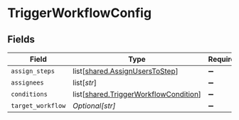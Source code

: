 # TriggerWorkflowConfig


## Fields

| Field                                                                                        | Type                                                                                         | Required                                                                                     | Description                                                                                  |
| -------------------------------------------------------------------------------------------- | -------------------------------------------------------------------------------------------- | -------------------------------------------------------------------------------------------- | -------------------------------------------------------------------------------------------- |
| `assign_steps`                                                                               | list[[shared.AssignUsersToStep](undefined/models/shared/assignuserstostep.md)]               | :heavy_minus_sign:                                                                           | N/A                                                                                          |
| `assignees`                                                                                  | list[*str*]                                                                                  | :heavy_minus_sign:                                                                           | N/A                                                                                          |
| `conditions`                                                                                 | list[[shared.TriggerWorkflowCondition](undefined/models/shared/triggerworkflowcondition.md)] | :heavy_minus_sign:                                                                           | N/A                                                                                          |
| `target_workflow`                                                                            | *Optional[str]*                                                                              | :heavy_minus_sign:                                                                           | N/A                                                                                          |